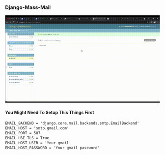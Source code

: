 ### Django-Mass-Mail

![Optional Text](https://github.com/mohammadfayaj/Django-Mass-Mail/blob/59972c0d03f3d9bfa6999f48c7ca135c691ac2eb/Untitled%20Project%20%E2%80%90%20Made%20with%20Clipchamp.gif)

#### You Might Need To Setup This Things First
```
EMAIL_BACKEND = 'django.core.mail.backends.smtp.EmailBackend' 
EMAIL_HOST = 'smtp.gmail.com'
EMAIL_PORT = 587
EMAIL_USE_TLS = True
EMAIL_HOST_USER = 'Your gmail'
EMAIL_HOST_PASSWORD = 'Your gmail password'
```

